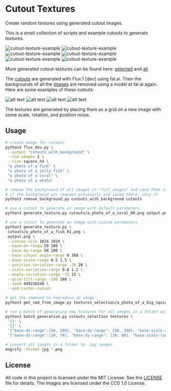 # Cutout Textures

Create random textures using generated cutout images.

This is a small collection of scripts and example cutouts to generate textures.

![cutout-texture-example](examples/Tourmaline_crystal,_watermelon_colors,_long_prismatic_form_01_03.png)
![cutout-texture-example](examples/a_photo_of_a_big_squid_00_04.png)
![cutout-texture-example](examples/a_photo_of_a_coral_01_06.png)
![cutout-texture-example](examples/a_photo_of_a_whale_shark_00_07.png)
![cutout-texture-example](examples/a_photo_of_crystal_00_00.png)
![cutout-texture-example](examples/Massive_brain_coral_formation,_intricate_maze-like_patterns_00_03.png)





More generated cutout-textures can be found here: [selected](textures_selection) and [all](https://huggingface.co/datasets/piebro/cutout-textures).

The [cutouts](cutouts) are generated with Flux.1 [dev] using fal.ai. Then the backgrounds of all the [images](cutouts_with_background) are removed using a model at fal.ai again. Here are some examples of these cutouts:

![alt text](examples/a_photo_of_a_squid_00.png)
![alt text](examples/a_photo_of_a_whale_shark_00.png)
![alt text](examples/Citrine_point,_warm_honey_color,_terminated_crystal_01.png)
![alt text](examples/a_photo_of_a_coral_02.png)

The textures are generated by placing them as a grid on a new image with some scale, rotation, and position noise.

## Usage

```bash
# create image for cutouts
python3 flux_dev.py \
 --output "cutouts_with_background" \
 --num-images 2 \
 --size square_hd \
 "a photo of a fish" \
 "a photo of a jelly fish" \
 "a photo of a coral" \
 "a photo of a whale"

# remove the background of all images in "full_images" and save them in "cutouts"
# if the background was removed previously and saved there, skip it
python3 remove_background.py cutouts_with_background cutouts

# use a cutout to generate an image with default parameters
python3 generate_texture.py cutouts/a_photo_of_a_coral_00.png output.png

# use a cutout to generate an image with custom parameters
python3 generate_texture.py \
 cutouts/a_photo_of_a_fish_01.png \
 output.png \
 --canvas-size 1024 1024 \
 --base-dx-range 50 200 \
 --base-dy-range 50 200 \
 --base-cutout-angle-range 0 360 \
 --base-scale-range 0.5 1.5 \
 --position-variation-range -20 20 \
 --scale-variation-range 0.8 1.2 \
 --angle-variation-range -15 15 \
 --grid-tilt-range -180 180 \
 --seed 449230249 \
 --add-center-cutout

# get the command to reproduce an image
python3 get_cmd_from_image.py textures_selection/a_photo_of_a_big_squid_00_04.png

# run a batch of generating new textures for all images in a folder with custom or default parameters
python3 batch_generation.py cutouts_selection textures \
 '{}' \
 '{}' \
 '{"base-dx-range":[50, 200], "base-dy-range": [50, 200], "base-scale-range": [0.5, 1.5], "position-variation-range": [-6, 6], "scale-variation-range": [0.95, 1.05], "angle-variation-range": [-5, 5]}' \
 '{"base-dx-range":[20, 70], "base-dy-range": [20, 80], "base-scale-range": [0.5, 1.5], "position-variation-range": [-3, 3], "scale-variation-range": [0.96, 1.04], "angle-variation-range": [-4, 4]}'

# convert all images in a folder to .jpg images
mogrify -format jpg *.png
```

## License

All code in this project is licensed under the MIT License. See the [LICENSE](LICENSE) file for details. The Images are licensed under the CC0 1.0 License.